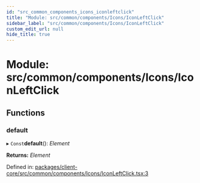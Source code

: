 ```yaml
---
id: "src_common_components_icons_iconleftclick"
title: "Module: src/common/components/Icons/IconLeftClick"
sidebar_label: "src/common/components/Icons/IconLeftClick"
custom_edit_url: null
hide_title: true
---
```


# Module: src/common/components/Icons/IconLeftClick

## Functions

### default

▸ `Const`**default**(): *Element*

**Returns:** *Element*

Defined in: [packages/client-core/src/common/components/Icons/IconLeftClick.tsx:3](https://github.com/xr3ngine/xr3ngine/blob/7e8e151f1/packages/client-core/src/common/components/Icons/IconLeftClick.tsx#L3)
